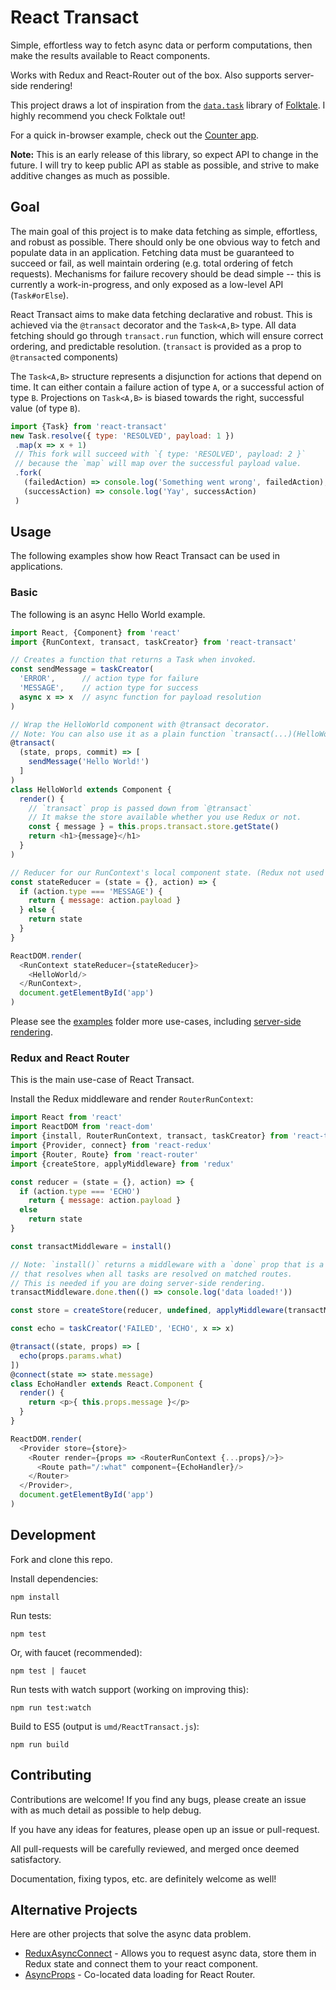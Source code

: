 # React Transact

Simple, effortless way to fetch async data or perform computations, then make 
the results available to React components.

Works with Redux and React-Router out of the box. Also supports server-side
rendering!

This project draws a lot of inspiration from the [`data.task`](https://github.com/folktale/data.task)
library of [Folktale](http://folktalejs.org/). I highly recommend you check Folktale out!

For a quick in-browser example, check out the [Counter app](http://embed.plnkr.co/OLH7WaNguDDake7yB6aQ/).

**Note:** This is an early release of this library, so expect API to change
in the future. I will try to keep public API as stable as possible, and strive
to make additive changes as much as possible.

## Goal

The main goal of this project is to make data fetching as simple, effortless, and robust
as possible. There should only be one obvious way to fetch and populate data in
an application. Fetching data must be guaranteed to succeed or fail, as well
maintain ordering (e.g. total ordering of fetch requests). Mechanisms for failure 
recovery should be dead simple -- this is currently a work-in-progress, and only exposed
as a low-level API (`Task#orElse`).

React Transact aims to make data fetching declarative and robust. This is
achieved via the `@transact` decorator and the `Task<A,B>` type. All data
fetching should go through `transact.run` function,
which will ensure correct ordering, and predictable resolution. (`transact` 
is provided as a prop to `@transact`ed components)

The `Task<A,B>` structure represents a disjunction for actions that depend on
time. It can either contain a failure action of type `A`, or a successful action of type `B`.
Projections on `Task<A,B>` is biased towards the right, successful value (of type `B`).

```js
import {Task} from 'react-transact'
new Task.resolve({ type: 'RESOLVED', payload: 1 })
 .map(x => x + 1)
 // This fork will succeed with `{ type: 'RESOLVED', payload: 2 }`
 // because the `map` will map over the successful payload value.
 .fork(
   (failedAction) => console.log('Something went wrong', failedAction),
   (successAction) => console.log('Yay', successAction)
 )
```

## Usage

The following examples show how React Transact can be used in applications. 

### Basic

The following is an async Hello World example.

```js
import React, {Component} from 'react'
import {RunContext, transact, taskCreator} from 'react-transact'

// Creates a function that returns a Task when invoked.
const sendMessage = taskCreator(
  'ERROR',      // action type for failure
  'MESSAGE',    // action type for success
  async x => x  // async function for payload resolution
)

// Wrap the HelloWorld component with @transact decorator.
// Note: You can also use it as a plain function `transact(...)(HelloWorld)`.
@transact(
  (state, props, commit) => [
    sendMessage('Hello World!')
  ]
)
class HelloWorld extends Component {
  render() {
    // `transact` prop is passed down from `@transact`
    // It makse the store available whether you use Redux or not.
    const { message } = this.props.transact.store.getState()
    return <h1>{message}</h1>
  }
)

// Reducer for our RunContext's local component state. (Redux not used here)
const stateReducer = (state = {}, action) => {
  if (action.type === 'MESSAGE') {
    return { message: action.payload }
  } else {
    return state
  }
}

ReactDOM.render(
  <RunContext stateReducer={stateReducer}>
    <HelloWorld/>
  </RunContext>,
  document.getElementById('app')
)
```

Please see the [examples](./examples) folder more use-cases, including
[server-side rendering](./examples/6-server-side-rendering/server.js).

### Redux and React Router

This is the main use-case of React Transact.

Install the Redux middleware and render `RouterRunContext`:

```js
import React from 'react'
import ReactDOM from 'react-dom'
import {install, RouterRunContext, transact, taskCreator} from 'react-transact'
import {Provider, connect} from 'react-redux'
import {Router, Route} from 'react-router'
import {createStore, applyMiddleware} from 'redux'

const reducer = (state = {}, action) => {
  if (action.type === 'ECHO')
    return { message: action.payload }
  else
    return state
}

const transactMiddleware = install()

// Note: `install()` returns a middleware with a `done` prop that is a Promise
// that resolves when all tasks are resolved on matched routes.
// This is needed if you are doing server-side rendering.
transactMiddleware.done.then(() => console.log('data loaded!'))

const store = createStore(reducer, undefined, applyMiddleware(transactMiddleware))

const echo = taskCreator('FAILED', 'ECHO', x => x)

@transact((state, props) => [
  echo(props.params.what)
])
@connect(state => state.message)
class EchoHandler extends React.Component {
  render() {
    return <p>{ this.props.message }</p>
  }
}

ReactDOM.render(
  <Provider store={store}>
    <Router render={props => <RouterRunContext {...props}/>}>
      <Route path="/:what" component={EchoHandler}/>
    </Router>
  </Provider>,
  document.getElementById('app')
)
```

## Development

Fork and clone this repo.

Install dependencies:

```
npm install
```

Run tests:

```
npm test
```

Or, with faucet (recommended):

```
npm test | faucet
```

Run tests with watch support (working on improving this):

```
npm run test:watch
```

Build to ES5 (output is `umd/ReactTransact.js`):

```
npm run build
```

## Contributing

Contributions are welcome! If you find any bugs, please create an issue
with as much detail as possible to help debug.

If you have any ideas for features, please open up an issue or pull-request.

All pull-requests will be carefully reviewed, and merged once deemed satisfactory.

Documentation, fixing typos, etc. are definitely welcome as well!

## Alternative Projects

Here are other projects that solve the async data problem.

- [ReduxAsyncConnect](https://github.com/Rezonans/redux-async-connect) - Allows you to request async data, store them in Redux state and connect them to your react component.
- [AsyncProps](https://github.com/ryanflorence/async-props) - Co-located data loading for React Router.
